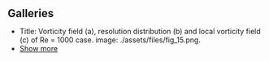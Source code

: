 <h1 id="galleries"></h1>

<h2 style="margin: 30px 0px 10px;">Galleries</h2>

<ul>

<li>Title: Vorticity field (a), resolution distribution (b) and local vorticity field (c) of Re = 1000 case.
    image: ./assets/files/fig_15.png.</li>



<li> <a href="javascript:toggle_vis('newsmore')">Show more</a> </li>
<div id="newsmore" style="display:none">
<li>  - title: Vorticity field (a), resolution distribution (b) and local vorticity field (c) of Re = 1000 case.
    image: ./assets/files/fig_15.png.</li>
</div>
</ul>



